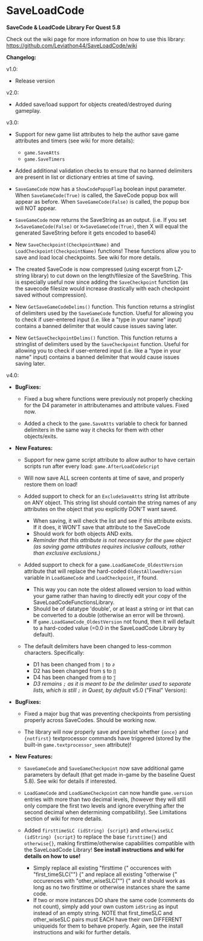 # SaveLoadCode
**SaveCode &amp; LoadCode Library For Quest 5.8**


Check out the wiki page for more information on how to use this library: https://github.com/Leviathon44/SaveLoadCode/wiki


**Changelog:**

v1.0: 
* Release version

v2.0: 
* Added save/load support for objects created/destroyed during gameplay.


v3.0:
* Support for new game list attributes to help the author save game attributes and timers (see wiki for more details):
    * `game.SaveAtts`
    * `game.SaveTimers`

* Added additional validation checks to ensure that no banned delimiters are present in list or dictionary entries at time of saving.

* `SaveGameCode` now has a `ShowCodePopupFlag` boolean input parameter. When `SaveGameCode(True)` is called, the SaveCode popup box will appear as before. When `SaveGameCode(False)` is called, the popup box will NOT appear.

* `SaveGameCode` now returns the SaveString as an output. (i.e. If you set `X=SaveGameCode(False)` or `X=SaveGameCode(True)`, then X will equal the generated SaveString before it gets encoded to base64)

* New `SaveCheckpoint(CheckpointName)` and `LoadCheckpoint(CheckpointName)` functions! These functions allow you to save and load local checkpoints. See wiki for more details.

* The created SaveCode is now compressed (using excerpt from LZ-string library) to cut down on the length/filesize of the SaveString. This is especially useful now since adding the `SaveCheckpoint` function (as the savecode filesize would increase drastically with each checkpoint saved without compression).

* New `GetSaveGameCodeDelims()` function. This function returns a stringlist of delimiters used by the `SaveGameCode` function. Useful for allowing you to check if user-entered input (i.e. like a "type in your name" input) contains a banned delimiter that would cause issues saving later.

* New `GetSaveCheckpointDelims()` function. This function returns a stringlist of delimiters used by the `SaveCheckpoint` function. Useful for allowing you to check if user-entered input (i.e. like a "type in your name" input) contains a banned delimiter that would cause issues saving later.


v4.0:
* **BugFixes:**
    * Fixed a bug where functions were previously not properly checking for the D4 parameter in attributenames and attribute values. Fixed now.

    * Added a check to the `game.SaveAtts` variable to check for banned delimiters in the same way it checks for them with other objects/exits.

* **New Features:**
    * Support for new game script attribute to allow author to have certain scripts run after every load: `game.AfterLoadCodeScript`

    * Will now save ALL screen contents at time of save, and properly restore them on load!

    * Added support to check for an `ExcludeSaveAtts` string list attribute on ANY object. This string list should contain the string names of any attributes on the object that you explicitly DON'T want saved. 
        * When saving, it will check the list and see if this attribute exists. If it does, it WON'T save that attribute to the SaveCode
        * Should work for both objects AND exits. 
        * *Reminder that this attribute is not necessary for the `game` object (as saving game attributes requires inclusive callouts, rather than exclusive exclusions.)*

    * Added support to check for a `game.LoadGameCode_OldestVersion` attribute that will replace the hard-coded `OldestAllowedVersion` variable in `LoadGameCode` and `LoadCheckpoint`, if found.
        * This way you can note the oldest allowed version to load within your game rather than having to directly edit your copy of the SaveLoadCodeFunctionsLibrary.
        * Should be of datatype 'double', or at least a string or int that can be converted to a double (otherwise an error will be thrown).
        * If `game.LoadGameCode_OldestVersion` not found, then it will default to a hard-coded value (=0.0 in the SaveLoadCode Library by default).

    * The default delimiters have been changed to less-common characters. Specifically: 
        * D1 has been changed from `|` to `∂`
        * D2 has been changed from `$` to `∏` 
        * D4 has been changed from `@` to `∑`
        * *D3 remains `;` as it is meant to be the delimiter used to separate lists, which is still `;` in Quest, by default*
v5.0 ("Final" Version):
* **BugFixes:**
    * Fixed a major bug that was preventing checkpoints from persisting properly across SaveCodes. Should be working now.
    
    * The library will now properly save and persist whether `{once}` and `{notfirst}` textprocessor commands have triggered (stored by the built-in `game.textprocessor_seen` attribute)!

* **New Features:**
    * `SaveGameCode` and `SaveGameCheckpoint` now save additional game parameters by default (that get made in-game by the baseline Quest 5.8). See wiki for details if interested.

    * `LoadGameCode` and `LoadGameCheckpoint` can now handle `game.version` entries with more than two decimal levels, (however they will still only compare the first two levels and ignore everything after the second decimal when determining compatibility). See Limitations section of wiki for more details.
    
    * Added `firsttimeSLC (idString) {script}` and `otherwiseSLC (idString) {script}` to replace the base `firsttime{}` and `otherwise{}`, making firsttime/otherwise capabilities compatible with the SaveLoadCode Library! **See install instructions and wiki for details on how to use!**
        * Simply replace all existing "firsttime {" occurences with "first_timeSLC("") {" and replace all existing "otherwise {" occurences with "other_wiseSLC("") {" and it should work as long as no two firsttime or otherwise instances share the same code. 
        * If two or more instances DO share the same code (comments do not count), simply add your own custom `idString` as input instead of an empty string. NOTE that first_timeSLC and other_wiseSLC pairs must EACH have their own DIFFERENT uniqueids for them to behave properly. Again, see the install instructions and wiki for further details.
